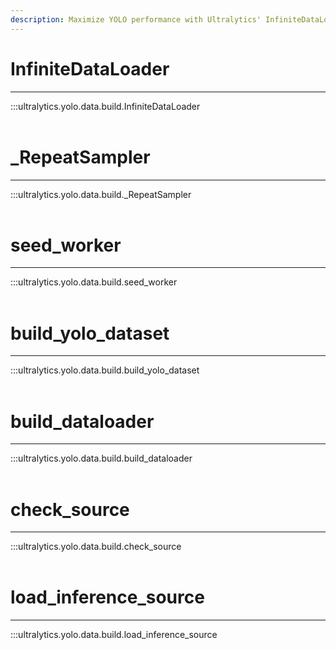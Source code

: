 ```yaml
---
description: Maximize YOLO performance with Ultralytics' InfiniteDataLoader, seed_worker, build_dataloader, and load_inference_source functions.
---
```


# InfiniteDataLoader
---
:::ultralytics.yolo.data.build.InfiniteDataLoader
<br><br>

# _RepeatSampler
---
:::ultralytics.yolo.data.build._RepeatSampler
<br><br>

# seed_worker
---
:::ultralytics.yolo.data.build.seed_worker
<br><br>

# build_yolo_dataset
---
:::ultralytics.yolo.data.build.build_yolo_dataset
<br><br>

# build_dataloader
---
:::ultralytics.yolo.data.build.build_dataloader
<br><br>

# check_source
---
:::ultralytics.yolo.data.build.check_source
<br><br>

# load_inference_source
---
:::ultralytics.yolo.data.build.load_inference_source
<br><br>
